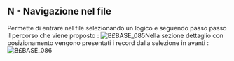 ## N - Navigazione nel file
Permette di entrare nel file selezionando un logico e seguendo passo passo il percorso che viene proposto : 
![B£BASE_085](http://doc.smeup.com/immagini/MBDOC_SCH-OJFILE_N/BXBASE_085.png)Nella sezione dettaglio con posizionamento vengono presentati i record dalla selezione in avanti : 
![B£BASE_086](http://doc.smeup.com/immagini/MBDOC_SCH-OJFILE_N/BXBASE_086.png)